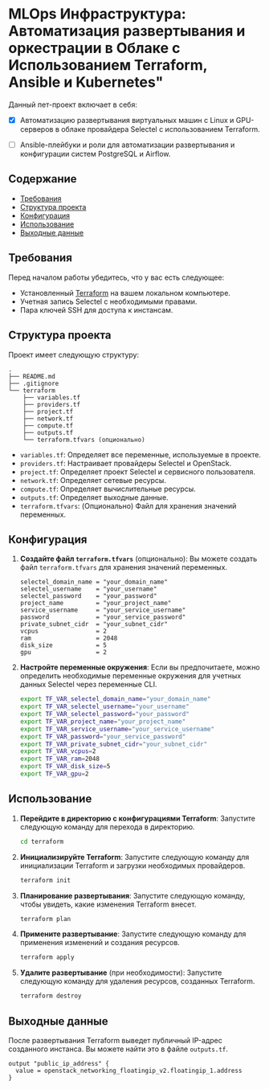 # MLOps Инфраструктура: Автоматизация развертывания и оркестрации в Облаке с Использованием Terraform, Ansible и Kubernetes"

Данный пет-проект включает в себя:

- [x] Автоматизацию развертывания виртуальных машин с Linux и GPU-серверов в облаке провайдера Selectel с использованием Terraform.

- [ ] Ansible-плейбуки и роли для автоматизации развертывания и конфигурации систем PostgreSQL и Airflow.

## Содержание

- [Требования](#требования)
- [Структура проекта](#структура-проекта)
- [Конфигурация](#конфигурация)
- [Использование](#использование)
- [Выходные данные](#выходные-данные)

## Требования

Перед началом работы убедитесь, что у вас есть следующее:

- Установленный [Terraform](https://www.terraform.io/downloads.html) на вашем локальном компьютере.
- Учетная запись Selectel с необходимыми правами.
- Пара ключей SSH для доступа к инстансам.

## Структура проекта

Проект имеет следующую структуру:

```
.
├── README.md
├── .gitignore
└── terraform
    ├── variables.tf
    ├── providers.tf
    ├── project.tf
    ├── network.tf
    ├── compute.tf
    ├── outputs.tf
    └── terraform.tfvars (опционально)
```
- `variables.tf`: Определяет все переменные, используемые в проекте.
- `providers.tf`: Настраивает провайдеры Selectel и OpenStack.
- `project.tf`: Определяет проект Selectel и сервисного пользователя.
- `network.tf`: Определяет сетевые ресурсы.
- `compute.tf`: Определяет вычислительные ресурсы.
- `outputs.tf`: Определяет выходные данные.
- `terraform.tfvars`: (Опционально) Файл для хранения значений переменных.

## Конфигурация

1. **Создайте файл `terraform.tfvars`** (опционально):
   Вы можете создать файл `terraform.tfvars` для хранения значений переменных.

   ```
   selectel_domain_name = "your_domain_name"
   selectel_username    = "your_username"
   selectel_password    = "your_password"
   project_name         = "your_project_name"
   service_username     = "your_service_username"
   password             = "your_service_password"
   private_subnet_cidr  = "your_subnet_cidr"
   vcpus                = 2
   ram                  = 2048
   disk_size            = 5
   gpu                  = 2
   ```

2. **Настройте переменные окружения**:
   Если вы предпочитаете, можно определить необходимые переменные окружения для учетных данных Selectel через переменные CLI.

   ```sh
   export TF_VAR_selectel_domain_name="your_domain_name"
   export TF_VAR_selectel_username="your_username"
   export TF_VAR_selectel_password="your_password"
   export TF_VAR_project_name="your_project_name"
   export TF_VAR_service_username="your_service_username"
   export TF_VAR_password="your_service_password"
   export TF_VAR_private_subnet_cidr="your_subnet_cidr"
   export TF_VAR_vcpus=2
   export TF_VAR_ram=2048
   export TF_VAR_disk_size=5
   export TF_VAR_gpu=2
   ```

## Использование

1. **Перейдите в директорию с конфигурациями Terraform**:
   Запустите следующую команду для перехода в директорию.

   ```sh
   cd terraform
   ```

2. **Инициализируйте Terraform**:
   Запустите следующую команду для инициализации Terraform и загрузки необходимых провайдеров.

   ```sh
   terraform init
   ```

3. **Планирование развертывания**:
   Запустите следующую команду, чтобы увидеть, какие изменения Terraform внесет.

   ```sh
   terraform plan
   ```

4. **Примените развертывание**:
   Запустите следующую команду для применения изменений и создания ресурсов.

   ```sh
   terraform apply
   ```

5. **Удалите развертывание** (при необходимости):
   Запустите следующую команду для удаления ресурсов, созданных Terraform.

   ```sh
   terraform destroy
   ```

## Выходные данные

После развертывания Terraform выведет публичный IP-адрес созданного инстанса. Вы можете найти это в файле `outputs.tf`.

```hcl
output "public_ip_address" {
  value = openstack_networking_floatingip_v2.floatingip_1.address
}
```
